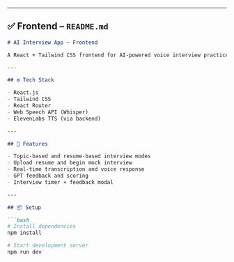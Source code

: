 
---

## ✅ Frontend – `README.md`

```markdown
# AI Interview App – Frontend

A React + Tailwind CSS frontend for AI-powered voice interview practice.

---

## ⚙️ Tech Stack

- React.js
- Tailwind CSS
- React Router
- Web Speech API (Whisper)
- ElevenLabs TTS (via backend)

---

## 🧪 Features

- Topic-based and resume-based interview modes
- Upload resume and begin mock interview
- Real-time transcription and voice response
- GPT feedback and scoring
- Interview timer + feedback modal

---

## 📦 Setup

```bash
# Install dependencies
npm install

# Start development server
npm run dev
